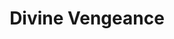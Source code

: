 ---
title: "Divine Vengeance"

feat:
  types: ["Divine"]
  prerequisite: |
    Ability to turn undead, Extra Turning.
  benefit: |
    You can spend one of your turn undead attempts to add {% die_roll 2 6 0 %} points of sacred energy damage to all your successful melee attacks against undead until the end of your next action. This is a supernatural ability.
---